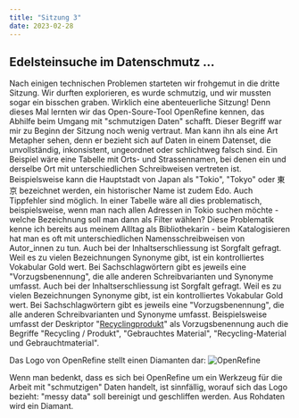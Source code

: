 ```yaml
---
title: "Sitzung 3"
date: 2023-02-28
---
```

## **Edelsteinsuche im Datenschmutz ...** 

Nach einigen technischen Problemen starteten wir frohgemut in die dritte Sitzung. Wir durften explorieren, es wurde schmutzig, und wir mussten sogar ein bisschen graben. Wirklich eine abenteuerliche Sitzung! Denn dieses Mal lernten wir das Open-Soure-Tool OpenRefine kennen, das Abhilfe beim Umgang mit "schmutzigen Daten" schafft. Dieser Begriff war mir zu Beginn der Sitzung noch wenig vertraut. Man kann ihn als eine Art Metapher sehen, denn er bezieht sich auf Daten in einem Datenset, die unvollständig, inkonsistent, ungeordnet oder schlichtweg falsch sind. Ein Beispiel wäre eine Tabelle mit Orts- und Strassennamen, bei denen ein und derselbe Ort mit unterschiedlichen Schreibweisen vertreten ist. Beispielsweise kann die Hauptstadt von Japan als "Tokio", "Tokyo" oder 東京 bezeichnet werden, ein historischer Name ist zudem Edo. Auch Tippfehler sind möglich. In einer Tabelle wäre all dies problematisch, beispielsweise, wenn man nach allen Adressen in Tokio suchen möchte - welche Bezeichnung soll man dann als Filter wählen? Diese Problematik kenne ich bereits aus meinem Allltag als Bibliothekarin - beim Katalogisieren hat man es oft mit unterschiedlichen Namensschreibweisen von Autor_innen zu tun. Auch bei der Inhaltserschliessung ist Sorgfalt gefragt. Weil es zu vielen Bezeichnungen Synonyme gibt, ist ein kontrolliertes Vokabular Gold wert. Bei Sachschlagwörtern gibt es jeweils eine "Vorzugsbenennung", die alle anderen Schreibvarianten  und Synonyme umfasst. Auch bei der Inhaltserschliessung ist Sorgfalt gefragt. Weil es zu vielen Bezeichnungen Synonyme gibt, ist ein kontrolliertes Vokabular Gold wert. Bei Sachschlagwörtern gibt es jeweils eine "Vorzugsbenennung", die alle anderen Schreibvarianten  und Synonyme umfasst. Beispielsweise umfasst der Deskriptor "[Recyclingprodukt](https://portal.dnb.de/opac/opacPresentation?cqlMode=true&reset=true&referrerPosition=0&referrerResultId=sw+all+%22recycling%22%26any%26sg0%26sg1%26sg2%26sg3%26sg4%26sg5%26sg6%26sg7%26sg8%26sg9%26sgB%26sgK%26sgS%26sgX%26sgY%26sgZ&query=idn%3D942258509)" als Vorzugsbenennung auch die Begriffe "Recycling / Produkt", "Gebrauchtes Material", "Recycling-Material und Gebrauchtmaterial". 

Das Logo von OpenRefine stellt einen Diamanten dar:
![OpenRefine](https://upload.wikimedia.org/wikipedia/commons/b/bd/OpenRefine_logo_%282018-present%29.svg)

Wenn man bedenkt, dass es sich bei OpenRefine um ein Werkzeug für die Arbeit mit "schmutzigen" Daten handelt, ist sinnfällig, worauf sich das Logo bezieht: "messy data" soll bereinigt und geschliffen werden. Aus Rohdaten wird ein Diamant.

